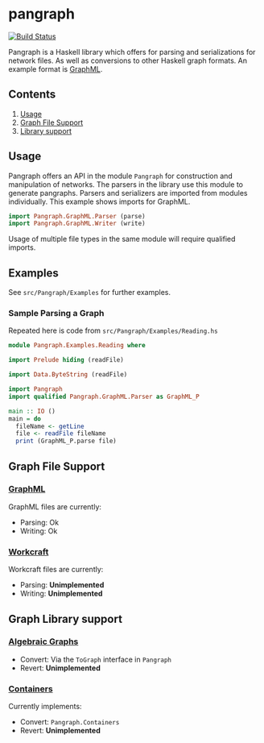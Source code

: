 # pangraph

[![Build Status](https://travis-ci.org/tuura/pangraph.svg?branch=master)](https://travis-ci.org/tuura/pangraph)  

Pangraph is a Haskell library which offers for parsing and serializations for  
network files. As well as conversions to other Haskell graph formats. An  
example format is [GraphML](http://graphml.graphdrawing.org/).

## Contents
1. [Usage](#usage)  
2. [Graph File Support](#graph-file-support)
3. [Library support](#graph-library-support)

## Usage
Pangraph offers an API in the module `Pangraph` for construction and   
manipulation of networks. The parsers in the library use this module to   
generate pangraphs. Parsers and serializers are imported from modules  
individually. This example shows imports for GraphML.
```haskell
import Pangraph.GraphML.Parser (parse)
import Pangraph.GraphML.Writer (write)
```
Usage of multiple file types in the same module will require qualified imports.
## Examples  
See `src/Pangraph/Examples` for further examples.
### Sample Parsing a Graph
Repeated here is code from `src/Pangraph/Examples/Reading.hs`
```haskell
module Pangraph.Examples.Reading where

import Prelude hiding (readFile)

import Data.ByteString (readFile)

import Pangraph
import qualified Pangraph.GraphML.Parser as GraphML_P

main :: IO ()
main = do
  fileName <- getLine
  file <- readFile fileName
  print (GraphML_P.parse file)
```

## Graph File Support  
### [GraphML](http://graphml.graphdrawing.org/)
GraphML files are currently:  
- Parsing: Ok  
- Writing: Ok

### [Workcraft](https://www.workcraft.org/)
Workcraft files are currently:  
- Parsing:  **Unimplemented**  
- Writing:  **Unimplemented**

## Graph Library support  
### [Algebraic Graphs](https://hackage.haskell.org/package/algebraic-graphs)
- Convert:  Via the `ToGraph` interface in `Pangraph`
- Revert:   **Unimplemented**

### [Containers](https://hackage.haskell.org/package/containers)
Currently implements:  
- Convert:  `Pangraph.Containers`
- Revert:   **Unimplemented**
